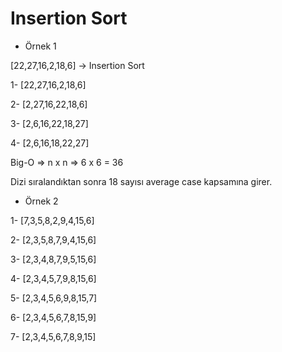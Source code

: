 # Insertion Sort

- Örnek 1

[22,27,16,2,18,6] -> Insertion Sort

1- [22,27,16,2,18,6]

2- [2,27,16,22,18,6]

3- [2,6,16,22,18,27]

4- [2,6,16,18,22,27]

Big-O  => n x n => 6 x 6 = 36

Dizi sıralandıktan sonra 18 sayısı average case kapsamına girer.





- Örnek 2

1- [7,3,5,8,2,9,4,15,6]

2- [2,3,5,8,7,9,4,15,6]

3- [2,3,4,8,7,9,5,15,6]

4- [2,3,4,5,7,9,8,15,6]

5- [2,3,4,5,6,9,8,15,7]

6- [2,3,4,5,6,7,8,15,9]

7- [2,3,4,5,6,7,8,9,15]
